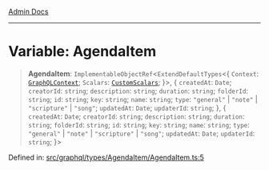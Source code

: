 [Admin Docs](/)

***

# Variable: AgendaItem

> **AgendaItem**: `ImplementableObjectRef`\<`ExtendDefaultTypes`\<\{ `Context`: [`GraphQLContext`](../../../../context/type-aliases/GraphQLContext.md); `Scalars`: [`CustomScalars`](../../../../scalars/type-aliases/CustomScalars.md); \}\>, \{ `createdAt`: `Date`; `creatorId`: `string`; `description`: `string`; `duration`: `string`; `folderId`: `string`; `id`: `string`; `key`: `string`; `name`: `string`; `type`: `"general"` \| `"note"` \| `"scripture"` \| `"song"`; `updatedAt`: `Date`; `updaterId`: `string`; \}, \{ `createdAt`: `Date`; `creatorId`: `string`; `description`: `string`; `duration`: `string`; `folderId`: `string`; `id`: `string`; `key`: `string`; `name`: `string`; `type`: `"general"` \| `"note"` \| `"scripture"` \| `"song"`; `updatedAt`: `Date`; `updaterId`: `string`; \}\>

Defined in: [src/graphql/types/AgendaItem/AgendaItem.ts:5](https://github.com/PratapRathi/talawa-api/blob/8c6154f4daaa502448d207545feda14b4d146e99/src/graphql/types/AgendaItem/AgendaItem.ts#L5)
